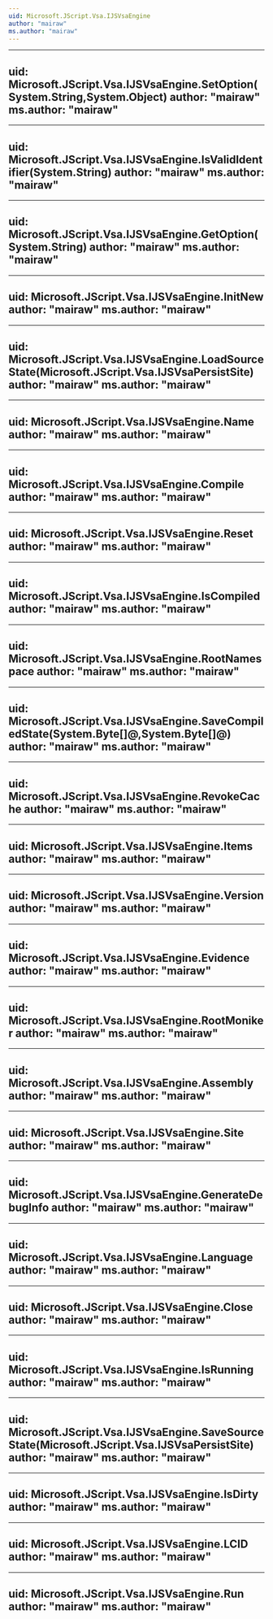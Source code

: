 ```yaml
---
uid: Microsoft.JScript.Vsa.IJSVsaEngine
author: "mairaw"
ms.author: "mairaw"
---
```


---
uid: Microsoft.JScript.Vsa.IJSVsaEngine.SetOption(System.String,System.Object)
author: "mairaw"
ms.author: "mairaw"
---

---
uid: Microsoft.JScript.Vsa.IJSVsaEngine.IsValidIdentifier(System.String)
author: "mairaw"
ms.author: "mairaw"
---

---
uid: Microsoft.JScript.Vsa.IJSVsaEngine.GetOption(System.String)
author: "mairaw"
ms.author: "mairaw"
---

---
uid: Microsoft.JScript.Vsa.IJSVsaEngine.InitNew
author: "mairaw"
ms.author: "mairaw"
---

---
uid: Microsoft.JScript.Vsa.IJSVsaEngine.LoadSourceState(Microsoft.JScript.Vsa.IJSVsaPersistSite)
author: "mairaw"
ms.author: "mairaw"
---

---
uid: Microsoft.JScript.Vsa.IJSVsaEngine.Name
author: "mairaw"
ms.author: "mairaw"
---

---
uid: Microsoft.JScript.Vsa.IJSVsaEngine.Compile
author: "mairaw"
ms.author: "mairaw"
---

---
uid: Microsoft.JScript.Vsa.IJSVsaEngine.Reset
author: "mairaw"
ms.author: "mairaw"
---

---
uid: Microsoft.JScript.Vsa.IJSVsaEngine.IsCompiled
author: "mairaw"
ms.author: "mairaw"
---

---
uid: Microsoft.JScript.Vsa.IJSVsaEngine.RootNamespace
author: "mairaw"
ms.author: "mairaw"
---

---
uid: Microsoft.JScript.Vsa.IJSVsaEngine.SaveCompiledState(System.Byte[]@,System.Byte[]@)
author: "mairaw"
ms.author: "mairaw"
---

---
uid: Microsoft.JScript.Vsa.IJSVsaEngine.RevokeCache
author: "mairaw"
ms.author: "mairaw"
---

---
uid: Microsoft.JScript.Vsa.IJSVsaEngine.Items
author: "mairaw"
ms.author: "mairaw"
---

---
uid: Microsoft.JScript.Vsa.IJSVsaEngine.Version
author: "mairaw"
ms.author: "mairaw"
---

---
uid: Microsoft.JScript.Vsa.IJSVsaEngine.Evidence
author: "mairaw"
ms.author: "mairaw"
---

---
uid: Microsoft.JScript.Vsa.IJSVsaEngine.RootMoniker
author: "mairaw"
ms.author: "mairaw"
---

---
uid: Microsoft.JScript.Vsa.IJSVsaEngine.Assembly
author: "mairaw"
ms.author: "mairaw"
---

---
uid: Microsoft.JScript.Vsa.IJSVsaEngine.Site
author: "mairaw"
ms.author: "mairaw"
---

---
uid: Microsoft.JScript.Vsa.IJSVsaEngine.GenerateDebugInfo
author: "mairaw"
ms.author: "mairaw"
---

---
uid: Microsoft.JScript.Vsa.IJSVsaEngine.Language
author: "mairaw"
ms.author: "mairaw"
---

---
uid: Microsoft.JScript.Vsa.IJSVsaEngine.Close
author: "mairaw"
ms.author: "mairaw"
---

---
uid: Microsoft.JScript.Vsa.IJSVsaEngine.IsRunning
author: "mairaw"
ms.author: "mairaw"
---

---
uid: Microsoft.JScript.Vsa.IJSVsaEngine.SaveSourceState(Microsoft.JScript.Vsa.IJSVsaPersistSite)
author: "mairaw"
ms.author: "mairaw"
---

---
uid: Microsoft.JScript.Vsa.IJSVsaEngine.IsDirty
author: "mairaw"
ms.author: "mairaw"
---

---
uid: Microsoft.JScript.Vsa.IJSVsaEngine.LCID
author: "mairaw"
ms.author: "mairaw"
---

---
uid: Microsoft.JScript.Vsa.IJSVsaEngine.Run
author: "mairaw"
ms.author: "mairaw"
---
